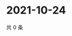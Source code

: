 # 2021-10-24

共 0 条

<!-- BEGIN WEIBO -->
<!-- 最后更新时间 Sun Oct 24 2021 05:12:10 GMT+0800 (China Standard Time) -->

<!-- END WEIBO -->
